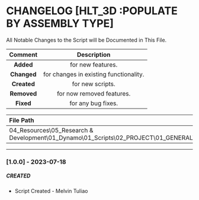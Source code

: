 # CHANGELOG [HLT_3D :POPULATE BY ASSEMBLY TYPE]
All Notable Changes to the Script will be Documented in This File.

| Comment | Description |
| :--: | :--: |
| **Added**  | for new features. |
|**Changed** |for changes in existing functionality. |
|**Created** | for new scripts. |
|**Removed** |for now removed features. |
|**Fixed** |for any bug fixes. |

| File Path | 
| :-- |
| 04_Resources\05_Research & Development\01_Dynamo\01_Scripts\02_PROJECT\01_GENERAL\ASSEMBLY  |
------------------------------------------------------------------

### [1.0.0] - 2023-07-18
##### CREATED
- Script Created - Melvin Tuliao